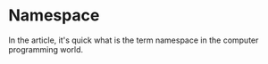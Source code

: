 # Namespace

In the article, it's quick what is the term namespace in the computer programming world.